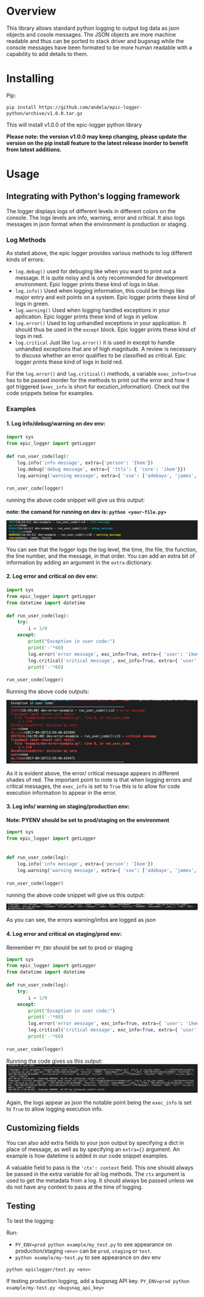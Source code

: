 Overview
=======
This library allows standard python logging to output log data as json objects and cosole messages. The JSON objects are more machine readable and thus can be ported to stack driver and bugsnag while the console messages have been formated to be more human readable with a capability to add details to them.

Installing
==========
Pip:

    pip install https://github.com/andela/epic-logger-python/archive/v1.0.0.tar.gz
This will install v1.0.0 of the epic-logger python library

**Please note: the version v1.0.0  may keep changing, please update the version on the pip install feature to the latest release inorder to benefit from latest additions.**

Usage
=====

## Integrating with Python's logging framework

The logger displays logs of different levels in different colors on the console. The logs levels are info, warning, error and critical. It also logs messages in json format when the environment is production or staging.

### Log Methods
As stated above, the epic logger provides various methods to log different kinds of errors:

- `log.debug()` used for debuging like when you want to print out a message. It is quite noisy and is only recommended for development environment. Epic logger prints these kind of logs in blue.
- `log.info()` Used when logging information, this could be things like major entry and exit points on a system. Epic logger prints these kind of logs in green.
- `log.warning()` Used when logging handled exceptions in your apllication. Epic logger prints these kind of logs in yellow.
- `log.error()` Used to log unhandled exceptions in your application. It should thus be used in the `except` block. Epic logger prints these kind of logs in red.
- `log.critical` Just like `log.error()` it is used in except to handle unhandled exceptions that are of high magnitude. A review is necessary to discuss whether an error qualifies to be classified as critical. Epic logger prints these kind of logs in bold red.

For the `log.error()` and `log.critical()` methods, a variable `exec_info=true` has to be passed inorder for the methods to print out the error and how it got triggered (`exec_info` is short for excution_information). Check out the code snippets below for examples.

### Examples 

#### 1. Log info/debug/warning on dev env:


```python
import sys
from epic_logger import getLogger

def run_user_code(log):
    log.info('info message', extra={'person': 'Ikem'})
    log.debug('debug message', extra={ 'ttls': { 'core': 'ikem'}})
    log.warning('warning message', extra={ 'sse': ['adebayo', 'james', 'thuita'] })

run_user_code(logger)
```
running the above code snippet will give us this output:

**note: the comand for running on dev is: `python <your-file.py>`**

![Getting Started](./images/dev-example.png)

You can see that the logger logs the log level, the time, the file, the function, the line number, and the message, in that order. You can add an extra bit of information by adding an argument in the `extra` dictionary.

#### 2. Log error and critical on dev env:

```python
import sys
from epic_logger import getLogger
from datetime import datetime

def run_user_code(log):
    try:
        i = 1/0
    except:
        print("Exception in user code:")
        print('-'*60)
        log.error('error message', exc_info=True, extra={ 'user': 'ikem' , 'my_time': datetime.utcnow().isoformat()})
        log.critical('critical message', exc_info=True, extra={ 'user': 'ikem' , 'my_time': datetime.utcnow().isoformat()})
        print('-'*60)

run_user_code(logger)
```
Running the above code outputs:

![Getting Started](./images/dev-error-example.png)

As it is evident above, the error/ critical message appears in different shades of red. The important point to note is that when logging errors and critical messages, the `exec_info` is set to `True` this is to allow for code execution information to appear in the error.

#### 3. Log info/ warning on staging/production env:
**Note: PYENV should be set to prod/staging on the environment**
```python
import sys
from epic_logger import getLogger


def run_user_code(log):
    log.info('info message', extra={'person': 'Ikem'})
    log.warning('warning message', extra={ 'sse': ['adebayo', 'james', 'thuita'] })

run_user_code(logger)
```
running the above code snippet will give us this output:

![Getting Started](./images/prod-staging.png)

As you can see, the errors warning/infos are logged as json

#### 4. Log error and critical on staging/prod env:

Remember `PY_ENV` should be set to prod or staging

```python
import sys
from epic_logger import getLogger
from datetime import datetime

def run_user_code(log):
    try:
        i = 1/0
    except:
        print("Exception in user code:")
        print('-'*60)
        log.error('error message', exc_info=True, extra={ 'user': 'ikem' , 'my_time': datetime.utcnow().isoformat()})
        log.critical('critical message', exc_info=True, extra={ 'user': 'ikem' , 'my_time': datetime.utcnow().isoformat()})
        print('-'*60)

run_user_code(logger)
```
Running the code gives us this output:
![Getting Started](./images/prod-error-example.png)

Again, the logs appear as json the notable point being the `exec_info` is set to `True` to allow logging execution info.

## Customizing fields
You can also add extra fields to your json output by specifying a dict in place of message, as well as by specifying an `extra={}` argument. An example is how datetime is added in our code snippet examples.

A valuable field to pass is the `'ctx': context` field. This one should always be passed in the extra variable for all log methods. The `ctx` argument is used to get the metadata from a log. It should always be passed unless we do not have any context to pass at the time of logging.

## Testing

To test the logging:

Run:
- `PY_ENV=prod python example/my_test.py`  to see appearance on production/staging `<env>` can be `prod`, `staging` or `test`.
- `python example/my-test.py` to see appearance on dev env

`python epiclogger/test.py <env>`

If testing production logging, add a bugsnag API key.
`PY_ENV=prod python example/my-test.py <bugsnag_api_key>`
